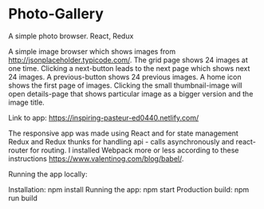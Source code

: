 # Photo-Gallery
A simple photo browser. React, Redux


A simple image browser which shows images from http://jsonplaceholder.typicode.com/. 
The grid page shows 24 images at one time. Clicking a next-button leads to the next page 
which shows next 24 images. A previous-button shows 24 previous images. A home icon 
shows the first page of images. Clicking the small thumbnail-image will open details-page 
that shows particular image as a bigger version and the image title. 

Link to app:
https://inspiring-pasteur-ed0440.netlify.com/

The responsive app was made using React and for state management
Redux and  Redux thunks for handling api - calls asynchronously and react-router for routing.
I installed Webpack more or less according to these instructions https://www.valentinog.com/blog/babel/. 

Running the app locally: 

Installation: npm install
Running the app: npm start
Production build: npm run build

